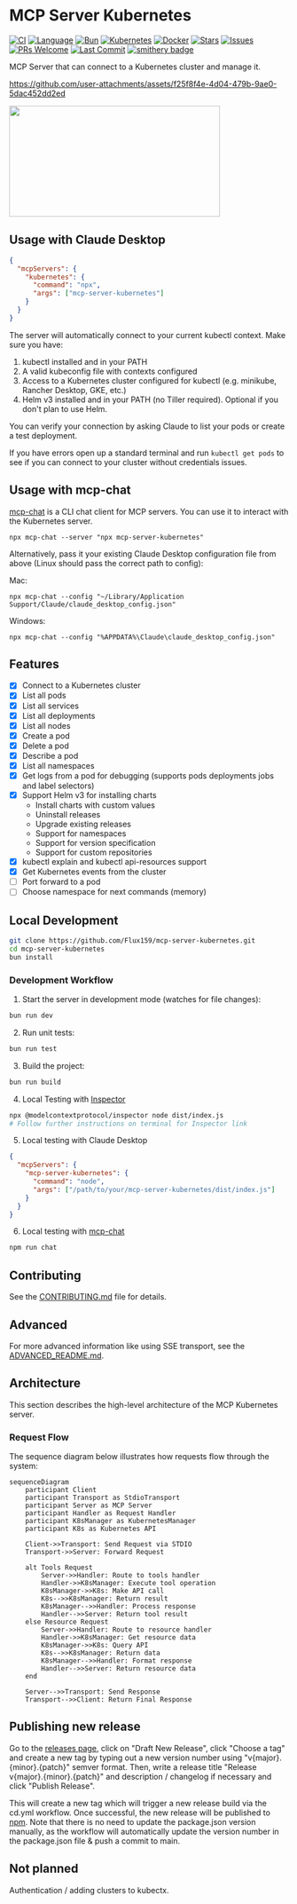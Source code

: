 # MCP Server Kubernetes

[![CI](https://github.com/Flux159/mcp-server-kubernetes/actions/workflows/ci.yml/badge.svg)](https://github.com/yourusername/mcp-server-kubernetes/actions/workflows/ci.yml)
[![Language](https://img.shields.io/github/languages/top/Flux159/mcp-server-kubernetes)](https://github.com/yourusername/mcp-server-kubernetes)
[![Bun](https://img.shields.io/badge/runtime-bun-orange)](https://bun.sh)
[![Kubernetes](https://img.shields.io/badge/kubernetes-%23326ce5.svg?style=flat&logo=kubernetes&logoColor=white)](https://kubernetes.io/)
[![Docker](https://img.shields.io/badge/docker-%230db7ed.svg?style=flat&logo=docker&logoColor=white)](https://www.docker.com/)
[![Stars](https://img.shields.io/github/stars/Flux159/mcp-server-kubernetes)](https://github.com/Flux159/mcp-server-kubernetes/stargazers)
[![Issues](https://img.shields.io/github/issues/Flux159/mcp-server-kubernetes)](https://github.com/Flux159/mcp-server-kubernetes/issues)
[![PRs Welcome](https://img.shields.io/badge/PRs-welcome-brightgreen.svg)](https://github.com/Flux159/mcp-server-kubernetes/pulls)
[![Last Commit](https://img.shields.io/github/last-commit/Flux159/mcp-server-kubernetes)](https://github.com/Flux159/mcp-server-kubernetes/commits/main)
[![smithery badge](https://smithery.ai/badge/mcp-server-kubernetes)](https://smithery.ai/protocol/mcp-server-kubernetes)

MCP Server that can connect to a Kubernetes cluster and manage it.

https://github.com/user-attachments/assets/f25f8f4e-4d04-479b-9ae0-5dac452dd2ed

<a href="https://glama.ai/mcp/servers/w71ieamqrt"><img width="380" height="200" src="https://glama.ai/mcp/servers/w71ieamqrt/badge" /></a>

## Usage with Claude Desktop

```json
{
  "mcpServers": {
    "kubernetes": {
      "command": "npx",
      "args": ["mcp-server-kubernetes"]
    }
  }
}
```

The server will automatically connect to your current kubectl context. Make sure you have:

1. kubectl installed and in your PATH
2. A valid kubeconfig file with contexts configured
3. Access to a Kubernetes cluster configured for kubectl (e.g. minikube, Rancher Desktop, GKE, etc.)
4. Helm v3 installed and in your PATH (no Tiller required). Optional if you don't plan to use Helm.

You can verify your connection by asking Claude to list your pods or create a test deployment.

If you have errors open up a standard terminal and run `kubectl get pods` to see if you can connect to your cluster without credentials issues.

## Usage with mcp-chat

[mcp-chat](https://github.com/Flux159/mcp-chat) is a CLI chat client for MCP servers. You can use it to interact with the Kubernetes server.

```shell
npx mcp-chat --server "npx mcp-server-kubernetes"
```

Alternatively, pass it your existing Claude Desktop configuration file from above (Linux should pass the correct path to config):

Mac:

```shell
npx mcp-chat --config "~/Library/Application Support/Claude/claude_desktop_config.json"
```

Windows:

```shell
npx mcp-chat --config "%APPDATA%\Claude\claude_desktop_config.json"
```

## Features

- [x] Connect to a Kubernetes cluster
- [x] List all pods
- [x] List all services
- [x] List all deployments
- [x] List all nodes
- [x] Create a pod
- [x] Delete a pod
- [x] Describe a pod
- [x] List all namespaces
- [x] Get logs from a pod for debugging (supports pods deployments jobs and label selectors)
- [x] Support Helm v3 for installing charts
  - Install charts with custom values
  - Uninstall releases
  - Upgrade existing releases
  - Support for namespaces
  - Support for version specification
  - Support for custom repositories
- [x] kubectl explain and kubectl api-resources support
- [x] Get Kubernetes events from the cluster
- [ ] Port forward to a pod
- [ ] Choose namespace for next commands (memory)

## Local Development

```bash
git clone https://github.com/Flux159/mcp-server-kubernetes.git
cd mcp-server-kubernetes
bun install
```

### Development Workflow

1. Start the server in development mode (watches for file changes):

```bash
bun run dev
```

2. Run unit tests:

```bash
bun run test
```

3. Build the project:

```bash
bun run build
```

4. Local Testing with [Inspector](https://github.com/modelcontextprotocol/inspector)

```bash
npx @modelcontextprotocol/inspector node dist/index.js
# Follow further instructions on terminal for Inspector link
```

5. Local testing with Claude Desktop

```json
{
  "mcpServers": {
    "mcp-server-kubernetes": {
      "command": "node",
      "args": ["/path/to/your/mcp-server-kubernetes/dist/index.js"]
    }
  }
}
```

6. Local testing with [mcp-chat](https://github.com/Flux159/mcp-chat)

```bash
npm run chat
```

## Contributing

See the [CONTRIBUTING.md](CONTRIBUTING.md) file for details.

## Advanced

For more advanced information like using SSE transport, see the [ADVANCED_README.md](ADVANCED_README.md).

## Architecture

This section describes the high-level architecture of the MCP Kubernetes server.

### Request Flow

The sequence diagram below illustrates how requests flow through the system:

```mermaid
sequenceDiagram
    participant Client
    participant Transport as StdioTransport
    participant Server as MCP Server
    participant Handler as Request Handler
    participant K8sManager as KubernetesManager
    participant K8s as Kubernetes API

    Client->>Transport: Send Request via STDIO
    Transport->>Server: Forward Request

    alt Tools Request
        Server->>Handler: Route to tools handler
        Handler->>K8sManager: Execute tool operation
        K8sManager->>K8s: Make API call
        K8s-->>K8sManager: Return result
        K8sManager-->>Handler: Process response
        Handler-->>Server: Return tool result
    else Resource Request
        Server->>Handler: Route to resource handler
        Handler->>K8sManager: Get resource data
        K8sManager->>K8s: Query API
        K8s-->>K8sManager: Return data
        K8sManager-->>Handler: Format response
        Handler-->>Server: Return resource data
    end

    Server-->>Transport: Send Response
    Transport-->>Client: Return Final Response
```

## Publishing new release

Go to the [releases page](https://github.com/Flux159/mcp-server-kubernetes/releases), click on "Draft New Release", click "Choose a tag" and create a new tag by typing out a new version number using "v{major}.{minor}.{patch}" semver format. Then, write a release title "Release v{major}.{minor}.{patch}" and description / changelog if necessary and click "Publish Release".

This will create a new tag which will trigger a new release build via the cd.yml workflow. Once successful, the new release will be published to [npm](https://www.npmjs.com/package/mcp-server-kubernetes). Note that there is no need to update the package.json version manually, as the workflow will automatically update the version number in the package.json file & push a commit to main.

## Not planned

Authentication / adding clusters to kubectx.
